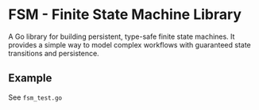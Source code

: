 # FSM - Finite State Machine Library

A Go library for building persistent, type-safe finite state machines. It provides a simple way to model complex workflows with guaranteed state transitions and persistence.

## Example

See `fsm_test.go`
